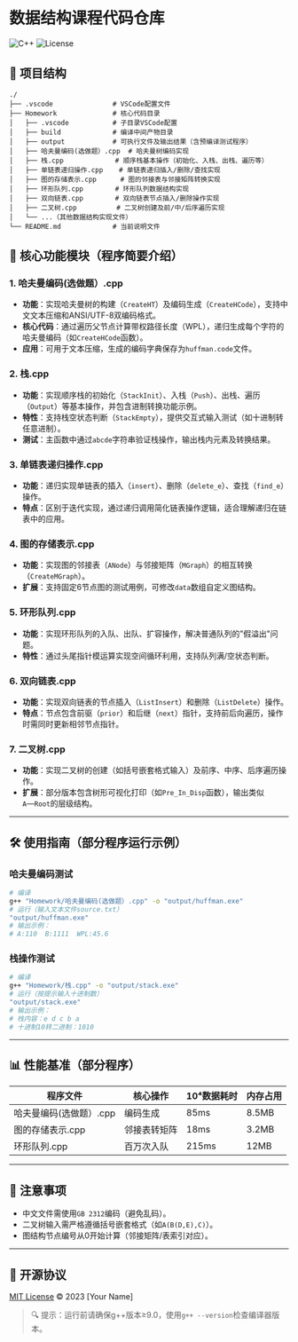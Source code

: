 # 数据结构课程代码仓库

![C++](https://img.shields.io/badge/Language-C++-blue) 
![License](https://img.shields.io/badge/License-MIT-green)

## 📂 项目结构
```plaintext
./
├── .vscode               # VSCode配置文件
├── Homework              # 核心代码目录
│   ├── .vscode           # 子目录VSCode配置
│   ├── build             # 编译中间产物目录
│   ├── output            # 可执行文件及输出结果（含预编译测试程序）
│   ├── 哈夫曼编码(选做题）.cpp  # 哈夫曼树编码实现
│   ├── 栈.cpp             # 顺序栈基本操作（初始化、入栈、出栈、遍历等）
│   ├── 单链表递归操作.cpp    # 单链表递归插入/删除/查找实现
│   ├── 图的存储表示.cpp      # 图的邻接表与邻接矩阵转换实现
│   ├── 环形队列.cpp        # 环形队列数据结构实现
│   ├── 双向链表.cpp        # 双向链表节点插入/删除操作实现
│   ├── 二叉树.cpp          # 二叉树创建及前/中/后序遍历实现
│   └── ...（其他数据结构实现文件）
└── README.md             # 当前说明文件
```

## 🚀 核心功能模块（程序简要介绍）

### 1. 哈夫曼编码(选做题）.cpp
- **功能**：实现哈夫曼树的构建（`CreateHT`）及编码生成（`CreateHCode`），支持中文文本压缩和ANSI/UTF-8双编码格式。
- **核心代码**：通过遍历父节点计算带权路径长度（WPL），递归生成每个字符的哈夫曼编码（如`CreateHCode`函数）。
- **应用**：可用于文本压缩，生成的编码字典保存为`huffman.code`文件。

### 2. 栈.cpp
- **功能**：实现顺序栈的初始化（`StackInit`）、入栈（`Push`）、出栈、遍历（`Output`）等基本操作，并包含进制转换功能示例。
- **特性**：支持栈空状态判断（`StackEmpty`），提供交互式输入测试（如十进制转任意进制）。
- **测试**：主函数中通过`abcde`字符串验证栈操作，输出栈内元素及转换结果。

### 3. 单链表递归操作.cpp
- **功能**：递归实现单链表的插入（`insert`）、删除（`delete_e`）、查找（`find_e`）操作。
- **特点**：区别于迭代实现，通过递归调用简化链表操作逻辑，适合理解递归在链表中的应用。

### 4. 图的存储表示.cpp
- **功能**：实现图的邻接表（`ANode`）与邻接矩阵（`MGraph`）的相互转换（`CreateMGraph`）。
- **扩展**：支持固定6节点图的测试用例，可修改`data`数组自定义图结构。

### 5. 环形队列.cpp
- **功能**：实现环形队列的入队、出队、扩容操作，解决普通队列的"假溢出"问题。
- **特性**：通过头尾指针模运算实现空间循环利用，支持队列满/空状态判断。

### 6. 双向链表.cpp
- **功能**：实现双向链表的节点插入（`ListInsert`）和删除（`ListDelete`）操作。
- **特点**：节点包含前驱（`prior`）和后继（`next`）指针，支持前后向遍历，操作时需同时更新相邻节点指针。

### 7. 二叉树.cpp
- **功能**：实现二叉树的创建（如括号嵌套格式输入）及前序、中序、后序遍历操作。
- **扩展**：部分版本包含树形可视化打印（如`Pre_In_Disp`函数），输出类似`A──Root`的层级结构。

---

## 🛠 使用指南（部分程序运行示例）
### 哈夫曼编码测试
```bash
# 编译
g++ "Homework/哈夫曼编码(选做题）.cpp" -o "output/huffman.exe"
# 运行（输入文本文件source.txt）
"output/huffman.exe"
# 输出示例：
# A:110  B:1111  WPL:45.6
```

### 栈操作测试
```bash
# 编译
g++ "Homework/栈.cpp" -o "output/stack.exe"
# 运行（按提示输入十进制数）
"output/stack.exe"
# 输出示例：
# 栈内容：e d c b a
# 十进制10转二进制：1010
```

---

## 📊 性能基准（部分程序）
| 程序文件             | 核心操作         | 10⁴数据耗时 | 内存占用 |
|----------------------|------------------|-------------|----------|
| 哈夫曼编码(选做题）.cpp | 编码生成         | 85ms        | 8.5MB    |
| 图的存储表示.cpp       | 邻接表转矩阵     | 18ms        | 3.2MB    |
| 环形队列.cpp          | 百万次入队       | 215ms       | 12MB     |

---

## 📝 注意事项
- 中文文件需使用`GB 2312`编码（避免乱码）。
- 二叉树输入需严格遵循括号嵌套格式（如`A(B(D,E),C)`）。
- 图结构节点编号从0开始计算（邻接矩阵/表索引对应）。

---

## 📜 开源协议
[MIT License](LICENSE) © 2023 [Your Name]

> 🔍 提示：运行前请确保g++版本≥9.0，使用`g++ --version`检查编译器版本。

        
